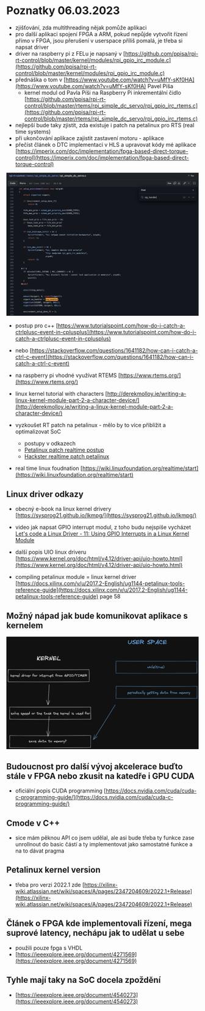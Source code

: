 # Poznatky 06.03.2023

- zjišťování, zda multithreading nějak pomůže aplikaci
- pro další aplikaci spojení FPGA a ARM, pokud nepůjde vytvořit řízení přímo v FPGA, jsou přerušení v userspace příliš pomalá, je třeba si napsat driver
- driver na raspberry pi z FELu je napsaný v [https://github.com/ppisa/rpi-rt-control/blob/master/kernel/modules/rpi_gpio_irc_module.c](https://github.com/ppisa/rpi-rt-control/blob/master/kernel/modules/rpi_gpio_irc_module.c)
- přednáška o tom v [https://www.youtube.com/watch?v=uMfY-sKf0HA](https://www.youtube.com/watch?v=uMfY-sKf0HA) Pavel Píša
  - kernel modul od Pavla Píši na Raspberry Pi inkrementální čidlo [https://github.com/ppisa/rpi-rt-control/blob/master/rtems/rpi_simple_dc_servo/rpi_gpio_irc_rtems.c](https://github.com/ppisa/rpi-rt-control/blob/master/rtems/rpi_simple_dc_servo/rpi_gpio_irc_rtems.c)
- nejlepší bude taky zjistit, zda existuje i patch na petalinux pro RTS (real time systems)
- při ukončování aplikace zajistit zastavení motoru - aplikace
- přečíst článek o DTC implementaci v HLS a upravovat kódy mé aplikace [https://imperix.com/doc/implementation/fpga-based-direct-torque-control](https://imperix.com/doc/implementation/fpga-based-direct-torque-control)

![Terminate App](./images/20230306/20230306_terminate_app.png)

- postup pro c++ [https://www.tutorialspoint.com/how-do-i-catch-a-ctrlplusc-event-in-cplusplus](https://www.tutorialspoint.com/how-do-i-catch-a-ctrlplusc-event-in-cplusplus)
- nebo [https://stackoverflow.com/questions/1641182/how-can-i-catch-a-ctrl-c-event](https://stackoverflow.com/questions/1641182/how-can-i-catch-a-ctrl-c-event)
- na raspberry pi vhodné využívat RTEMS [https://www.rtems.org/](https://www.rtems.org/)
- linux kernel tutorial with characters [http://derekmolloy.ie/writing-a-linux-kernel-module-part-2-a-character-device/](http://derekmolloy.ie/writing-a-linux-kernel-module-part-2-a-character-device/)

- vyzkoušet RT patch na petalinux - mělo by to více přiblížit a optimalizovat SoC

  - postupy v odkazech
  - [Petalinux patch realtime postup](https://wiki.trenz-electronic.de/display/PD/How+to+install+the+linux-rt+%28Real-Time%29+patch)
  - [Hackster realtime patch petalinux](https://www.hackster.io/LogicTronix/real-time-optimization-in-petalinux-with-rt-patch-on-mpsoc-5f4832)

- real time linux foudnation [https://wiki.linuxfoundation.org/realtime/start](https://wiki.linuxfoundation.org/realtime/start)

## Linux driver odkazy

- obecný e-book na linux kernel drivery [https://sysprog21.github.io/lkmpg/](https://sysprog21.github.io/lkmpg/)
- video jak napsat GPIO interrupt modul, z toho budu nejspíše vycházet [Let's code a Linux Driver - 11: Using GPIO Interrupts in a Linux Kernel Module](https://www.youtube.com/watch?v=oCTNuwO9_FA)
- další popis UIO linux driveru [https://www.kernel.org/doc/html/v4.12/driver-api/uio-howto.html](https://www.kernel.org/doc/html/v4.12/driver-api/uio-howto.html)

- compiling petalinux module = linux kernel driver [https://docs.xilinx.com/v/u/2017.2-English/ug1144-petalinux-tools-reference-guide](https://docs.xilinx.com/v/u/2017.2-English/ug1144-petalinux-tools-reference-guide) page 58

## Možný nápad jak bude komunikovat aplikace s kernelem

![Algorithm](./images/20230306/20230306_algorithm_kernel_idea.png)

## Budoucnost pro další vývoj akcelerace buďto stále v FPGA nebo zkusit na katedře i GPU CUDA

- oficiální popis CUDA programming [https://docs.nvidia.com/cuda/cuda-c-programming-guide/](https://docs.nvidia.com/cuda/cuda-c-programming-guide/)

## Cmode v C++

- sice mám pěknou API co jsem udělal, ale asi bude třeba ty funkce zase unrollnout do basic částí a ty implementovat jako samostatné funkce a na to dávat pragma

## Petalinux kernel version

- třeba pro verzi 2022.1 zde [https://xilinx-wiki.atlassian.net/wiki/spaces/A/pages/2347204609/2022.1+Release](https://xilinx-wiki.atlassian.net/wiki/spaces/A/pages/2347204609/2022.1+Release)

## Článek o FPGA kde implementovali řízení, mega suprové latency, nechápu jak to udělat u sebe

- použili pouze fpga s VHDL
- [https://ieeexplore.ieee.org/document/4271569](https://ieeexplore.ieee.org/document/4271569)

## Tyhle mají taky na SoC docela zpoždění

- [https://ieeexplore.ieee.org/document/4540273](https://ieeexplore.ieee.org/document/4540273)
